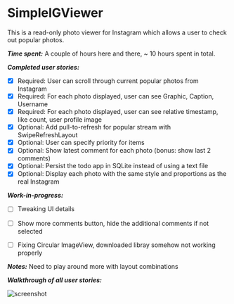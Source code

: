 SimpleIGViewer
==============

This is a read-only photo viewer for Instagram which allows a user to check out popular photos.

**_Time spent:_** A couple of hours here and there, ~ 10 hours spent in total.

**_Completed user stories:_**

- [x] Required: User can scroll through current popular photos from Instagram
- [x] Required: For each photo displayed, user can see Graphic, Caption, Username
- [x] Required: For each photo displayed, user can see relative timestamp, like count, user profile image
- [x] Optional: Add pull-to-refresh for popular stream with SwipeRefreshLayout
- [x] Optional: User can specify priority for items
- [x] Optional: Show latest comment for each photo (bonus: show last 2 comments)
- [x] Optional: Persist the todo app in SQLite instead of using a text file
- [x] Optional: Display each photo with the same style and proportions as the real Instagram

**_Work-in-progress:_**
- [ ] Tweaking UI details
- [ ] Show more comments button, hide the additional comments if not selected
- [ ] Fixing Circular ImageView, downloaded libray somehow not working properly
 

**_Notes:_**
Need to play around more with layout combinations

**_Walkthrough of all user stories:_**

![screenshot](https://)

